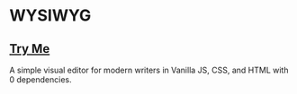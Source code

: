 # WYSIWYG
## [Try Me](https://fakerybakery.github.io/WYSIWYG)
A simple visual editor for modern writers in Vanilla JS, CSS, and HTML with 0 dependencies.
